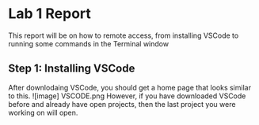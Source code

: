 # **Lab 1 Report**
This report will be on how to remote access, from installing VSCode to running some commands in the Terminal window
## Step 1: Installing VSCode
After downlodaing VSCode, you should get a home page that looks similar to this. 
![image] VSCODE.png
However, if you have downloaded VSCode before and already have open projects, then the last project you were working on will open. 
